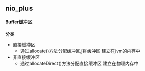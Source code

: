 ## nio_plus

#### Buffer缓冲区

 **分类**

-   直接缓冲区
    -   通过allocate()方法分配缓冲区,j将缓冲区	建立在jvm的内存中
-   非直接缓冲区
    -   通过allocateDirect()方法分配直接缓冲区	建立在物理内存中



